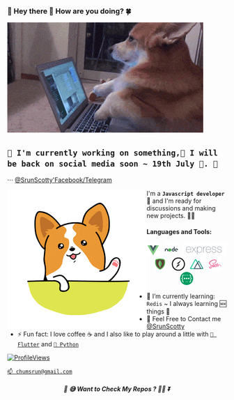 ###  💖 Hey there 👋 How are you doing? 🍀
![Busy](https://github.com/ChumSrun/ChumSrun/raw/master/corgi-typing.gif)

## `📝 I'm currently working on something,🚀 I will be back on social media soon ~ 19th July 💚. 📔`
⋅⋅⋅ [@SrunScotty'Facebook/Telegram](https://www.facebook.com/srun.scotty.7)

<img align="left" src="https://github.com/ChumSrun/ChumSrun/raw/master/hello.gif"></img>

I'm a **`Javascript developer`** 🤗 and I'm ready for discussions and making new projects. 🐱‍🚀

#### Languages and Tools:
<p align='center'>
<img height="30" src="https://github.com/ChumSrun/ChumSrun/raw/master/icon/vue.png">&nbsp;&nbsp;
<img height="30" src="https://github.com/ChumSrun/ChumSrun/raw/master/icon/node.png">&nbsp;&nbsp;
<img height="30" src="https://github.com/ChumSrun/ChumSrun/raw/master/icon/expressjs.png">&nbsp;&nbsp;
<img height="30" src="https://github.com/ChumSrun/ChumSrun/raw/master/icon/mongo.png">&nbsp;&nbsp;
<img height="30" src="https://github.com/ChumSrun/ChumSrun/raw/master/icon/socketio.png">&nbsp;&nbsp;
<img height="30" src="https://github.com/ChumSrun/ChumSrun/raw/master/icon/nuxtjs.png">&nbsp;&nbsp;
<img height="30" src="https://github.com/ChumSrun/ChumSrun/raw/master/icon/sass.png">&nbsp;&nbsp;
<img height="30" src="https://github.com/ChumSrun/ChumSrun/raw/master/icon/restapi.png">
</p>



- 🌱 I’m currently learning: `Redis` ~ I always learning 🆕 things 🤣
- 💌 Feel Free to Contact me [@SrunScotty](https://www.facebook.com/srun.scotty.7)
- ⚡ Fun fact: I love coffee ☕ and I also like to play around a little with [`📱 Flutter`](https://flutter.dev/) and [`🐍 Python`](https://www.python.org/)

[![ProfileViews](http://hits.dwyl.com/ChumSrun/ChumSrun.svg)](https://github.com/ChumSrun)
 

[`📫 chumsrun@gmail.com`](mailto:chumsrun@gmail.com)


<h5 align="center">🔮 😅 Want to Check My Repos ? 🐱‍👤 ⏬</h5>

<!--- [comment]: # ( [![ProfileViews](https://visitor-badge.glitch.me/badge?page_id=ChumSrun.ChumSrun)](https://github.com/ChumSrun) ) -->